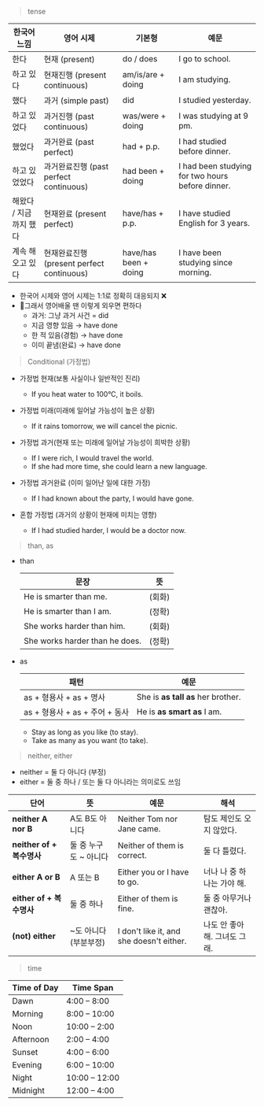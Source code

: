 > tense

| 한국어 느낌 | 영어 시제 | 기본형 | 예문 |
| --- | --- | --- | --- |
| 한다 | 현재 (present) | do / does | I go to school. |
| 하고 있다 | 현재진행 (present continuous) | am/is/are + doing | I am studying. |
| 했다 | 과거 (simple past) | did | I studied yesterday. |
| 하고 있었다 | 과거진행 (past continuous) | was/were + doing | I was studying at 9 pm. |
| 했었다 | 과거완료 (past perfect) | had + p.p. | I had studied before dinner. |
| 하고 있었었다 | 과거완료진행 (past perfect continuous) | had been + doing | I had been studying for two hours before dinner. |
| 해왔다 / 지금까지 했다 | 현재완료 (present perfect) | have/has + p.p. | I have studied English for 3 years. |
| 계속 해오고 있다 | 현재완료진행 (present perfect continuous) | have/has been + doing | I have been studying since morning. |

- 한국어 시제와 영어 시제는 1:1로 정확히 대응되지 ❌
- 📌그래서 영어배울 땐 이렇게 외우면 편하다
    + 과거: 그냥 과거 사건 = did
    + 지금 영향 있음 → have done
    + 한 적 있음(경험) → have done
    + 이미 끝냄(완료) → have done

> Conditional (가정법)

- 가정법 현재(보통 사실이나 일반적인 진리)
    + If you heat water to 100°C, it boils.

- 가정법 미래(미래에 일어날 가능성이 높은 상황)
    + If it rains tomorrow, we will cancel the picnic.

- 가정법 과거(현재 또는 미래에 일어날 가능성이 희박한 상황)
    + If I were rich, I would travel the world.
    + If she had more time, she could learn a new language.

- 가정법 과거완료 (이미 일어난 일에 대한 가정)
    + If I had known about the party, I would have gone.

- 혼합 가정법 (과거의 상황이 현재에 미치는 영향)
    + If I had studied harder, I would be a doctor now.

> than, as
- than

    | 문장                             | 뜻    |
    | ------------------------------ | ---- |
    | He is smarter than me.         | (회화) |
    | He is smarter than I am.       | (정확) |
    | She works harder than him.     | (회화) |
    | She works harder than he does. | (정확) |

- as

    | 패턴                      | 예문                                 |
    | ----------------------- | ---------------------------------- |
    | as + 형용사 + as + 명사      | She is **as tall as** her brother. |
    | as + 형용사 + as + 주어 + 동사 | He is **as smart as** I am.        |
    
    + Stay as long as you like (to stay).
    + Take as many as you want (to take).

> neither, either
- neither = 둘 다 아니다 (부정)
- either = 둘 중 하나 / 또는 둘 다 아니라는 의미로도 쓰임

| 단어                    | 뜻              | 예문                                       | 해석                |
| --------------------- | -------------- | ---------------------------------------- | ----------------- |
| **neither A nor B**   | A도 B도 아니다      | Neither Tom nor Jane came.               | 탐도 제인도 오지 않았다.    |
| **neither of + 복수명사** | 둘 중 누구도 \~ 아니다 | Neither of them is correct.              | 둘 다 틀렸다.          |
| **either A or B**     | A 또는 B         | Either you or I have to go.              | 너나 나 중 하나는 가야 해.  |
| **either of + 복수명사**  | 둘 중 하나         | Either of them is fine.                  | 둘 중 아무거나 괜찮아.     |
| **(not) either**      | \~도 아니다 (부분부정) | I don't like it, and she doesn't either. | 나도 안 좋아해. 그녀도 그래. |

> time


| Time of Day  | Time Span     |
|--------------|---------------|
| Dawn         | 4:00 – 8:00   |
| Morning      | 8:00 – 10:00  |
| Noon         | 10:00 – 2:00  |
| Afternoon    | 2:00 – 4:00   |
| Sunset       | 4:00 – 6:00   |
| Evening      | 6:00 – 10:00  |
| Night        | 10:00 – 12:00 |
| Midnight     | 12:00 – 4:00  | 
